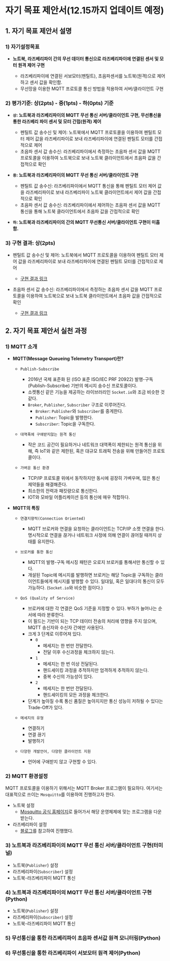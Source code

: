 # 자기 목표 제안서(12.15까지 업데이트 예정)

## 1. 자기 목표 제안서 설명

### 1) 자기설정목표

- **노트북, 라즈베리파이 간의 무선 데이터 통신으로 라즈베리파이에 연결된 센서 및 모터 원격 제어 구현**

  - 라즈베리파이에 연결된 서보모터(펜틸트), 초음파센서를 노트북(원격)으로 제어하고 센서 값을 확인함.
  - 무선망을 이용한 MQTT 프로토콜 통신 방법을 적용하여 서버/클라이언트 구현

### 2) 평가기준: 상(2pts) - 중(1pts) - 하(0pts) 기준

- **`상`: 노트북과 라즈베리파이의 MQTT 무선 통신 서버/클라이언트 구현, 무선통신을 통한 라즈베리 파이 센서 및 모터 간접(원격) 제어**

  - 펜틸트 값 송수신 및 제어: 노트북에서 MQTT 프로토콜을 이용하여 펜틸트 모터 제어 값을 라즈베리파이로 보내 라즈베리파이에 연결된 펜틸트 모터를 간접적으로 제어
  - 초음파 센서 값 송수신: 라즈베리파이에서 측정하는 초음파 센서 값을 MQTT 프로토콜을 이용하여 노트북으로 보내 노트북 클라이언트에서 초음파 값을 간접적으로 확인

- **`중`: 노트북과 라즈베리파이의 MQTT 무선 통신 서버/클라이언트 구현**

  - 펜틸트 값 송수신: 라즈베리파이에서 MQTT 통신을 통해 펜틸트 모터 제어 값을 라즈베리파이로 보내 라즈베리파이 노트북 클라이언트에서 제어 값을 간접적으로 확인
  - 초음파 센서 값 송수신: 라즈베리파이에서 제어하는 초음파 센서 값을 MQTT 통신을 통해 노트북 클라이언트에서 초음파 값을 간접적으로 확인

- **`하`: 노트북과 라즈베리파이의 간의 MQTT 무선통신 서버/클라이언트 구현이 미흡함.**

### 3) 구현 결과: 상(2pts)

- 펜틸트 값 송수신 및 제어: 노트북에서 MQTT 프로토콜을 이용하여 펜틸트 모터 제어 값을 라즈베리파이로 보내 라즈베리파이에 연결된 펜틸트 모터를 간접적으로 제어
  - [구현 결과 링크](https://github.com/Sehee-Lee-01/2022_2_ESD/tree/main/GoalProject/ServoMQTT)
  
- 초음파 센서 값 송수신: 라즈베리파이에서 측정하는 초음파 센서 값을 MQTT 프로토콜을 이용하여 노트북으로 보내 노트북 클라이언트에서 초음파 값을 간접적으로 확인
  - [구현 결과 링크](https://github.com/Sehee-Lee-01/2022_2_ESD/tree/main/GoalProject/UltraMQTT)

## 2. 자기 목표 제안서 실천 과정

### 1) MQTT 소개

- **MQTT(Message Queueing Telemetry Transport)란?**

  - `Publish-Subscribe`

    - 2016년 국제 표준화 된 (ISO 표준 ISO/IEC PRF 20922) 발행-구독(Publish-Subscribe) 기반의 메시지 송수신 프로토콜이다.
    - 소켓통신 같은 기능을 제공하는 라이브러리인 `Socket.io`와 조금 비슷한 것 같다.
    - `Broker`, `Publisher`, `Subscriber` 구조로 이루어진다.
      - `Broker`: `Publisher`와 `Subscriber`를 중게한다.
      - `Publisher`: Topic을 발행한다.
      - `Subscriber`: Topic을 구독한다.

  - `대역폭에 구애받지않는 원격 통신`

    - 작은 코드 공간이 필요하거나 네트워크 대역폭이 제한되는 원격 통신을 위해, 즉 IoT와 같은 제한된, 혹은 대규모 트래픽 전송을 위해 만들어진 프로토콜이다.

  - `가벼운 통신 환경`
    - TCP/IP 프로토콜 위에서 동작하지만 동시에 굉장히 가벼우며, 많은 통신 제약들을 해결해준다.
    - 최소한의 전력과 패킷량으로 통신한다.
    - IOT와 모바일 어플리케이션 등의 통신에 매우 적합하다.

- **MQTT의 특징**

  - `연결지향적(Connection Oriented)`
    - MQTT 브로커와 연결을 요청하는 클라이언트는 TCP/IP 소켓 연결을 한다. 명시적으로 연결을 끊거나 네트워크 사정에 의해 연결이 끊어질 때까지 상태를 유지한다.
  - `브로커를 통한 통신`
    - MQTT의 발행-구독 메시징 패턴은 오로지 브로커를 통해서만 통신할 수 있다.
    - 개설된 Topic에 메시지를 발행하면 브로커는 해당 Topic을 구독하는 클라이언트들에게 메시지를 발행할 수 있다. 일대일, 혹은 일대다의 통신이 모두 가능하다. (`Socket.io`와 비슷한 점이다.)
  - `QoS (Quality of Service)`

    - 브로커에 대한 각 연결은 QoS 기준을 지정할 수 있다. 부하가 늘어나는 순서에 따라 분류한다.
    - 이 필드는 기반이 되는 TCP 데이터 전송의 처리에 영향을 주지 않으며, MQTT 송신자와 수신자 간에만 사용된다.
    - 크게 3 단계로 이루어져 있다.
      - `0`
        - 메세지는 한 번만 전달한다.
        - 전달 이후 수신과정을 체크하지 않는다.
      - `1`
        - 메세지는 한 번 이상 전달된다.
        - 핸드셰이킹 과정을 추적하지만 엄격하게 추적하지 않는다.
        - 중복 수신의 가능성이 있다.
      - `2`
        - 메세지는 한 번만 전달된다.
        - 핸드셰이킹의 모든 과정을 체크한다.
    - 단계가 높아질 수록 통신 품질은 높아지지만 통신 성능이 저하될 수 있다는 Trade-Off가 있다.

  - `메세지의 유형`

    - 연결하기
    - 연결 끊기
    - 발행하기

  - `다양한 개발언어, 다양한 클라이언트 지원`
    - 언어에 구애받지 않고 구현할 수 있다.

### 2) MQTT 환경설정

MQTT 프로토콜을 이용하기 위해서는 MQTT Broker 프로그램이 필요하다. 여기서는 대표적으로 쓰이는 `Mosquitto`를 이용하여 진행하고자 한다.

- 노트북 설정
  - [Mosquitto 공식 홈페이지](https://mosquitto.org/download/)로 들어가서 해당 운영체제에 맞는 프로그램을 다운 받는다.
- 라즈베리파이 설정
  - [블로그](https://velog.io/@imkkuk/%EB%9D%BC%EC%A6%88%EB%B2%A0%EB%A6%AC%ED%8C%8C%EC%9D%B4-MQTT)를 참고하여 진행했다.

### 3) 노트북과 라즈베리파이의 MQTT 무선 통신 서버/클라이언트 구현(터미널)

- 노트북(`Publisher`) 설정
- 라즈베리파이(`Subscriber`) 설정
- 노트북-라즈베리파이 MQTT 통신

### 4) 노트북과 라즈베리파이의 MQTT 무선 통신 서버/클라이언트 구현(Python)

- 노트북(`Publisher`) 설정
- 라즈베리파이(`Subscriber`) 설정
- 노트북-라즈베리파이 MQTT 통신

### 5) 무선통신을 통한 라즈베리파이 초음파 센서값 원격 모니터링(Python)

### 6) 무선통신을 통한 라즈베리파이 서보모터 원격 제어(Python)
